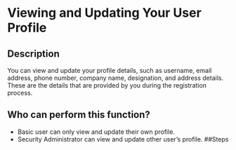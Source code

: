 # Viewing and Updating Your User Profile
## Description
You can view and update your profile details, such as username, email address, phone number, company name, designation, and address details. These are the details that are provided by you during the registration process.
## Who can perform this function?
* Basic user can only view and update their own profile.
* Security Administrator can view and update other user’s profile.
##Steps
